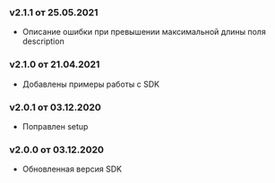 ### v2.1.1 от 25.05.2021
* Описание ошибки при превышении максимальной длины поля description

### v2.1.0 от 21.04.2021
* Добавлены примеры работы с SDK

### v2.0.1 от 03.12.2020
* Поправлен setup

### v2.0.0 от 03.12.2020
* Обновленная версия SDK
